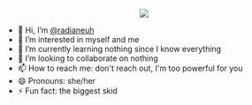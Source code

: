 <p align="center">
  <img src="https://count.getloli.com/get/@radianeuh?theme=booru-lisu" />
</p>


- 👋 Hi, I’m [@radianeuh](https://radiane.xyz/vava)
- 👀 I’m interested in myself and me
- 🌱 I’m currently learning nothing since I know everything
- 💞️ I’m looking to collaborate on nothing
- 📫 How to reach me: don't reach out, I'm too powerful for you
- 😄 Pronouns: she/her
- ⚡ Fun fact: the biggest skid
